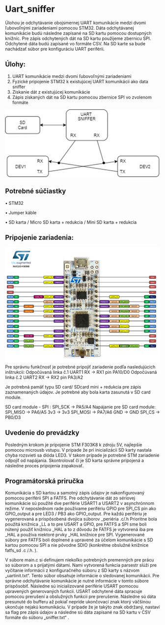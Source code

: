 # Uart_sniffer
Úlohou je odchytávanie obojsmernej UART komunikácie medzi dvomi ľubovoľnými zariadeniami pomocou STM32. Dáta odchytávanej komunikácie budú následne zapísané na SD kartu pomocou dostupných knižníc. Pre zápis odchytených dát na SD kartu použijeme zbernicu SPI. Odchytené dáta budú zapísané vo formáte CSV. Na SD karte sa bude nachádzať súbor pre konfiguráciu UART periférii.
## Úlohy:
1.	UART komunikácie medzi dvomi ľubovoľnými zariadeniami
2.	Fyzické pripojenie STM32 k existujúcej UART komunikácii ako data sniffer
3.	Získanie dát z existujúcej komunikácie
4.	Zápis získaných dát na SD kartu pomocou zbernice SPI vo zvolenom formáte

![](blokova_schema.png)
## Potrebné súčiastky	
•	STM32

•	Jumper káble

•	SD karta / Micro SD karta + redukcia / Mini SD karta + redukcia

 
## Pripojenie zariadenia:
![](stm32f303k8_pinout.png)
Pre správnu funkčnosť je potrebné pripojiť zariadenie podľa nasledujúcich inštrukcii:
Odpočúvaná linka č.1    		UART1 RX -> RX1 	pin PA10/D0
Odpočúvaná linka č.2    		UART2 RX -> RX2	pin PA3/A2

Je potrebná pamäť typu SD card/ SDcard mini + redukcia pre zápis zaznamenaných údajov. Je potrebné aby bola karta zasunutá v SD card module.
	
SD card module - SPI :  	SPI_SCK -> 	PA5/A4			Napájanie pre SD card module:
			SPI_MISO ->	PA6/A5				3v3 -> 3v3
			SPI_MOSI -> 	PA7/A6				GND -> GND
			SPI_CS ->	PB0/D3

## Uvedenie do prevádzky
Posledným krokom je pripojenie STM F303K8 k zdroju 5V, najlepšie pomocou microusb vstupu.
V prípade že pri inicializácii SD karty nastala chyba rozsvieti sa dióda LED3. V takom prípade je potrebné STM zariadenie odpojiť od napájania. Skontrolovať či je SD karta správne pripojená a následne proces pripojenia zopakovať.


## Programátorská priručka
Komunikácia s SD kartou a samotný zápis údajov je nakonfigurovaný pomocou periférii SPI a FATFS. Pre odchytávanie dát zo sériovej komunikácie sú použité dve periférie USART1 a USART2 v asynchrónnom režime. V neposlednom rade používame perifériu GPIO pre SPI_CS pin ako GPIO_output a pre LED3 / PB3 ako GPIO_output. 
Pre každú perifériu je vygenerovaná a prispôsobená dvojica súborov  _periéria .c/.h
Prioritne bola použitá knižnica _LL a to pre USART a  GPIO, pre FATFS a SPI sme boli nútený použiť knižnicu _HAL a to z dôvodu že FATFS je vytvorená iba pre _HAL a používa niektoré prvky _HAL knižnice pre SPI.
Vygenerované súbory pre FATFS boli doplnené a upravené za účelom komunikácie s SD kartou pomocou SPI a nie pôvodne SDIO (konkrétne obslužné knižnice fatfs_sd .c /.h. ).

V súbore main.c si definujem niekoľko potrebných premenných pre prácu so súborom a s prijatými dátami.  Nami vytvorená funkcia parsestr  slúži pre vyčítanie informácii z konfiguračného súboru z SD karty s názvom „uartinit.txt“. Tento súbor obsahuje informácie o sledovanej komunikácii. Pre správne odchytávanie komunikácie je nutné informácie v tomto súbore prispôsobiť. 
Následne sú inicializované periférie USART pomocou upravených generovaných funkcii.
USART odchytené dáta spracuje pomocou prerušení a obslužných funkcii pre prerušenie. Následne sú dáta presunuté do bufferu až pokiaľ nepríde ukončovací znak ktorý väčšinou ukončuje nejakú komunikáciu. V prípade že je takýto znak obdržaný, nastaví sa flag pre zápis údajov a následne sú dáta zapísané na SD kartu v CSV formáte do súboru „sniffer.txt“ .
